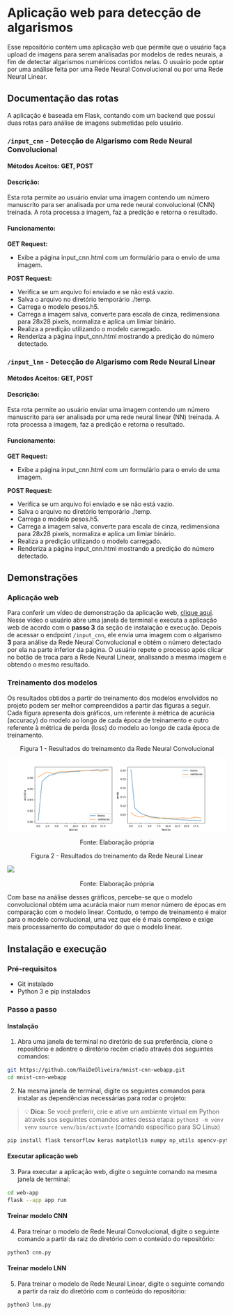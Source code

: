 # Aplicação web para detecção de algarismos

Esse repositório contém uma aplicação web que permite que o usuário faça upload de imagens para serem analisadas por modelos de redes neurais, a fim de detectar algarismos numéricos contidos nelas. O usuário pode optar por uma análise feita por uma Rede Neural Convolucional ou por uma Rede Neural Linear.

## Documentação das rotas

A aplicação é baseada em Flask, contando com um backend que possui duas rotas para análise de imagens submetidas pelo usuário.

### `/input_cnn` - Detecção de Algarismo com Rede Neural Convolucional

#### Métodos Aceitos: GET, POST

#### Descrição:
Esta rota permite ao usuário enviar uma imagem contendo um número manuscrito para ser analisada por uma rede neural convolucional (CNN) treinada. A rota processa a imagem, faz a predição e retorna o resultado.

#### Funcionamento:

**GET Request:**
- Exibe a página input_cnn.html com um formulário para o envio de uma imagem.

**POST Request:**
- Verifica se um arquivo foi enviado e se não está vazio.
- Salva o arquivo no diretório temporário ./temp.
- Carrega o modelo pesos.h5.
- Carrega a imagem salva, converte para escala de cinza, redimensiona para 28x28 pixels, normaliza e aplica um limiar binário.
- Realiza a predição utilizando o modelo carregado.
- Renderiza a página input_cnn.html mostrando a predição do número detectado.

### `/input_lnn` - Detecção de Algarismo com Rede Neural Linear

#### Métodos Aceitos: GET, POST

#### Descrição:
Esta rota permite ao usuário enviar uma imagem contendo um número manuscrito para ser analisada por uma rede neural linear (NN) treinada. A rota processa a imagem, faz a predição e retorna o resultado.

#### Funcionamento:

**GET Request:**
- Exibe a página input_cnn.html com um formulário para o envio de uma imagem.

**POST Request:**
- Verifica se um arquivo foi enviado e se não está vazio.
- Salva o arquivo no diretório temporário ./temp.
- Carrega o modelo pesos.h5.
- Carrega a imagem salva, converte para escala de cinza, redimensiona para 28x28 pixels, normaliza e aplica um limiar binário.
- Realiza a predição utilizando o modelo carregado.
- Renderiza a página input_cnn.html mostrando a predição do número detectado.

## Demonstrações

### Aplicação web

Para conferir um vídeo de demonstração da aplicação web, [clique aqui](google.com). Nesse vídeo o usuário abre uma janela de terminal e executa a aplicação web de acordo com o **passo 3** da seção de instalação e execução. Depois de acessar o endpoint `/input_cnn`, ele envia uma imagem com o algarismo **3** para análise da Rede Neural Convolucional e obtém o número detectado por ela na parte inferior da página. O usuário repete o processo após clicar no botão de troca para a Rede Neural Linear, analisando a mesma imagem e obtendo o mesmo resultado.

### Treinamento dos modelos

Os resultados obtidos a partir do treinamento dos modelos envolvidos no projeto podem ser melhor compreendidos a partir das figuras a seguir. Cada figura apresenta dois gráficos, um referente à métrica de acurácia (accuracy) do modelo ao longo de cada época de treinamento e outro referente à métrica de perda (loss) do modelo ao longo de cada época de treinamento.

<p style="text-align: center;">Figura 1 - Resultados do treinamento da Rede Neural Convolucional</p>

![](assets/demo_cnn.png)

<p style="text-align: center;">Fonte: Elaboração própria</p>

<p style="text-align: center;">Figura 2 - Resultados do treinamento da Rede Neural Linear</p>

![](asses/demo_lnn.png)

<p style="text-align: center;">Fonte: Elaboração própria</p>

Com base na análise desses gráficos, percebe-se que o modelo convolucional obtém uma acurácia maior num menor número de épocas em comparação com o modelo linear. Contudo, o tempo de treinamento é maior para o modelo convolucional, uma vez que ele é mais complexo e exige mais processamento do computador do que o modelo linear.

## Instalação e execução

### Pré-requisitos

- Git instalado
- Python 3 e pip instalados

### Passo a passo

#### Instalação

1. Abra uma janela de terminal no diretório de sua preferência, clone o repositório e adentre o diretório recém criado através dos seguintes comandos:

```bash
git https://github.com/RaiDeOliveira/mnist-cnn-webapp.git
cd mnist-cnn-webapp
```

2. Na mesma janela de terminal, digite os seguintes comandos para instalar as dependências necessárias para rodar o projeto:

> :bulb: **Dica:** Se você preferir, crie e ative um ambiente virtual em Python através sos seguintes comandos antes dessa etapa:
> `python3 -m venv venv`
> `source venv/bin/activate` (comando específico para SO Linux)

```bash
pip install flask tensorflow keras matplotlib numpy np_utils opencv-python
```

#### Executar aplicação web

3. Para executar a aplicação web, digite o seguinte comando na mesma janela de terminal:

```bash
cd web-app
flask --app app run
```

#### Treinar modelo CNN

4. Para treinar o modelo de Rede Neural Convolucional, digite o seguinte comando a partir da raiz do diretório com o conteúdo do repositório:

```bash
python3 cnn.py
```

#### Treinar modelo LNN

5. Para treinar o modelo de Rede Neural Linear, digite o seguinte comando a partir da raiz do diretório com o conteúdo do repositório:

```bash
python3 lnn.py
```
